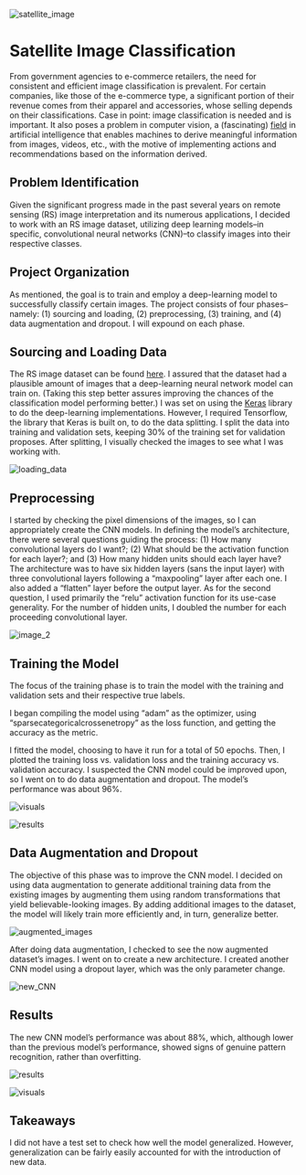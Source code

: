 ![satellite_image](satellite_image.jpg)

# Satellite Image Classification
    
From government agencies to e-commerce retailers, the need for consistent and efficient image classification is prevalent. For certain companies, like those of the e-commerce type, a significant portion of their revenue comes from their apparel and accessories, whose selling depends on their classifications. Case in point: image classification is needed and is important. It also poses a problem in computer vision, a (fascinating) [field](https://www.ibm.com/topics/computer-vision#:~:text=Computer%20vision%20is%20a%20field,recommendations%20based%20on%20that%20information) in artificial intelligence that enables machines to derive meaningful information from images, videos, etc., with the motive of implementing actions and recommendations based on the information derived. 

## Problem Identification 

Given the significant progress made in the past several years on remote sensing (RS) image interpretation and its numerous applications, I decided to work with an RS image dataset, utilizing deep learning models–in specific, convolutional neural networks (CNN)–to classify images into their respective classes. 

## Project Organization

As mentioned, the goal is to train and employ a deep-learning model to successfully classify certain images. The project consists of four phases–namely: (1) sourcing and loading, (2) preprocessing, (3) training, and (4) data augmentation and dropout. I will expound on each phase.

## Sourcing and Loading Data

The RS image dataset can be found [here](https://www.kaggle.com/datasets/mahmoudreda55/satellite-image-classification). I assured that the dataset had a plausible amount of images that a deep-learning neural network model can train on. (Taking this step better assures improving the chances of the classification model performing better.) I was set on using the [Keras](https://keras.io/) library to do the deep-learning implementations. However, I required Tensorflow, the library that Keras is built on, to do the data splitting. I split the data into training and validation sets, keeping 30% of the training set for validation proposes. After splitting, I visually checked the images to see what I was working with.

![loading_data](classes-loading.jpg)

## Preprocessing

I started by checking the pixel dimensions of the images, so I can appropriately create the CNN models. In defining the model’s architecture, there were several questions guiding the process: (1) How many convolutional layers do I want?; (2) What should be the activation function for each layer?; and (3) How many hidden units should each layer have?
The architecture was to have six hidden layers (sans the input layer) with three convolutional layers following a “maxpooling” layer after each one. I also added a “flatten” layer before the output layer. As for the second question, I used primarily the “relu” activation function for its use-case generality. For the number of hidden units, I doubled the number for each proceeding convolutional layer. 

![image_2](model_5.jpg)

## Training the Model

The focus of the training phase is to train the model with the training and validation sets and their respective true labels. 

I began compiling the model using “adam” as the optimizer, using “sparsecategoricalcrossenetropy” as the loss function, and getting the accuracy as the metric. 

I fitted the model, choosing to have it run for a total of 50 epochs. Then, I plotted the training loss vs. validation loss and the training accuracy vs. validation accuracy. I suspected the CNN model could be improved upon, so I went on to do data augmentation and dropout. The model’s performance was about 96%. 

![visuals](visuals_6.jpg)

![results](result_4.jpg)

## Data Augmentation and Dropout
    
The objective of this phase was to improve the CNN model. I decided on using data augmentation to generate additional training data from the existing images by augmenting them using random transformations that yield believable-looking images. By adding additional images to the dataset, the model will likely train more efficiently and, in turn, generalize better.

![augmented_images](visuals_7.jpg)

After doing data augmentation, I checked to see the now augmented dataset’s images. I went on to create a new architecture. I created another CNN model using a dropout layer, which was the only parameter change.

![new_CNN](model2_8.jpg)

## Results

The new CNN model’s performance was about 88%, which, although lower than the previous model’s performance, showed signs of genuine pattern recognition, rather than overfitting. 

![results](result_9.jpg)

![visuals](visuals_10.jpg)

## Takeaways

I did not have a test set to check how well the model generalized. However, generalization can be fairly easily accounted for with the introduction of new data.
